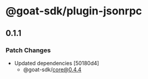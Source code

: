 # @goat-sdk/plugin-jsonrpc

## 0.1.1

### Patch Changes

- Updated dependencies [50180d4]
  - @goat-sdk/core@0.4.4
